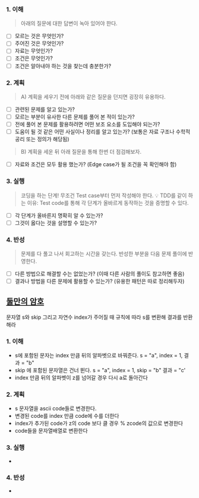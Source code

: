### 1. 이해
> 아래의 질문에 대한 답변이 녹아 있어야 한다.

- [ ] 모르는 것은 무엇인가?
- [ ] 주어진 것은 무엇인가?
- [ ] 자료는 무엇인가?
- [ ] 조건은 무엇인가?
- [ ] 조건은 알아내야 하는 것을 찾는데 충분한가?

### 2. 계획
> A) 계획을 세우기 전에 아래와 같은 질문을 던지면 굉장히 유용하다.

- [ ] 관련된 문제를 알고 있는가?
- [ ] 모르는 부분이 유사한 다른 문제를 풀어 본 적이 있는가?
- [ ] 전에 풀어 본 문제를 활용하려면 어떤 보조 요소를 도입해야 되는가?
- [ ] 도움이 될 것 같은 어떤 사실이나 정리를 알고 있는가? (보통은 자료 구조나 수학적 공리 또는 정의가 해당됨)

> B) 계획을 세운 뒤 아래 질문을 통해 한번 더 점검해보자.

- [ ] 자료와 조건은 모두 활용 했는가? (Edge case가 될 조건을 꼭 확인해야 함)

### 3. 실행
> 코딩을 하는 단계! 무조건 Test case부터 먼저 작성해야 한다.
💡 TDD를 같이 하는 이유: Test code를 통해 각 단계가 올바르게 동작하는 것을 증명할 수 있다.

- [ ] 각 단계가 올바른지 명확히 알 수 있는가?
- [ ] 그것이 옳다는 것을 설명할 수 있는가?

### 4. 반성
> 문제를 다 풀고 나서 회고하는 시간을 갖는다. 반성한 부분을 다음 문제 풀이에 반영한다.

- [ ] 다른 방법으로 해결할 수는 없었는가? (이때 다른 사람의 풀이도 참고하면 좋음)
- [ ] 결과나 방법을 다른 문제에 활용할 수 있는가? (유용한 패턴은 따로 정리해두자)

## [둘만의 암호](https://school.programmers.co.kr/learn/courses/30/lessons/155652)
문자열 s와 skip 그리고 자연수 index가 주어질 때 규칙에 따라 s를 변환해 결과를 반환해라 

### 1. 이해
- s에 포함된 문자는 index 만큼 뒤의 알파벳으로 바꿔준다. s = "a", index = 1, 결과 = "b"
- skip 에 포함된 문자열은 건너 뛴다. s = "a", index = 1, skip = "b" 결과 = "c'
- index 만큼 뒤의 알파벳이 z를 넘어갈 경우 다시 a로 돌아간다 

### 2. 계획
- s 문자열을 ascii code들로 변경한다.
- 변경된 code를 index 만큼 code에 수를 더한다 
- index가 추가된 code가 z의 code 보다 클 경우 % zcode의 값으로 변경한다 
- code들을 문자열배열로 변환한다 

### 3. 실행
- 

### 4. 반성
-
